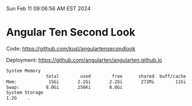Sun Feb 11 09:06:56 AM EST 2024

# Angular Ten Second Look

Code: https://github.com/kusl/angulartensecondlook

Deployment: https://github.com/angularten/angularten.github.io

```bash
System Memory
               total        used        free      shared  buff/cache   available
Mem:            15Gi       2.2Gi       2.2Gi       272Mi        11Gi        13Gi
Swap:          8.0Gi       256Ki       8.0Gi
System Storage
1.2G	.
